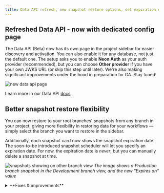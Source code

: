 ```yaml
---
title: Data API refresh, new snapshot restore options, set expiration dates for branches, and more
---
```


## Refreshed Data API - now with dedicated config page

The Data API (Beta) now has its own page in the project sidebar for easier discovery and activation. You can also enable it for any database, not just the default one. The setup asks you to enable **Neon Auth** as your auth provider (recommended), but you can choose **Other provider** if you have your own JWKS URL (or skip this step until later). We're also making significant improvements under the hood in preparation for GA. Stay tuned!

![new data api page](/docs/data-api/data_api_sidebar.png)

Learn more in our Data API [docs](/docs/data-api/get-started).

## Better snapshot restore flexibility

You can now restore to your root branches' snapshots from any branch in your project, giving more flexibility in restoring data for your workflows — simply select the branch you want to restore in the sidebar. 

Additionally, each snapshot card now shows the snapshot expiration date. The soon-to-be introduced snapshot scheduler will let you specify an expiration date. For now, the expiration date is _never_, but you can manually delete a snapshot at time.

![snapshots showing on other branch view](/docs/changelog/snapshot_other_branch.png)
_The image shows a Production branch snapshot in the Development branch view, and the new "Expires on" value_

<details>

<summary>**Fixes & improvements**</summary>

- **Neon Console**
  - Added branch expiration date indicators to the point-in-time restore and snapshot restore modals
  - The minimum size for the Production branch for new projects was reduced from 1 CU to 0.25 CU.

- **Drizzle Studio update**

  The Drizzle Studio integration that powers the **Tables** page in the Neon Console has been updated to version 1.2.6. For the latest improvements and fixes, see the [Neon Drizzle Studio Integration Changelog](https://github.com/neondatabase/neon-drizzle-studio-changelog/blob/main/CHANGELOG.md)

</details>
